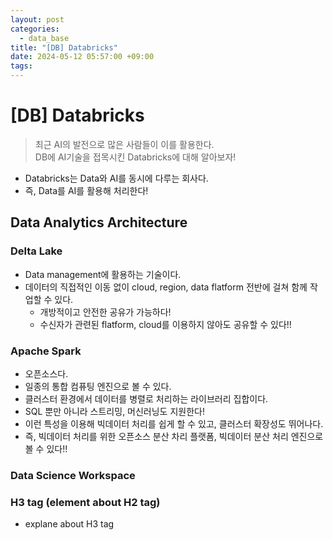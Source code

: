 ```yaml
---
layout: post
categories:
  - data_base
title: "[DB] Databricks"
date: 2024-05-12 05:57:00 +09:00
tags:
---
```

# \[DB] Databricks

>최근 AI의 발전으로 많은 사람들이 이를 활용한다.\
>DB에 AI기술을 접목시킨 Databricks에 대해 알아보자!

- Databricks는 Data와 AI를 동시에 다루는 회사다.
- 즉, Data를 AI를 활용해 처리한다!

## Data Analytics Architecture

### Delta Lake

- Data management에 활용하는 기술이다.
- 데이터의 직접적인 이동 없이 cloud, region, data flatform 전반에 걸쳐 함께 작업할 수 있다.
	- 개방적이고 안전한 공유가 가능하다!
	- 수신자가 관련된 flatform, cloud를 이용하지 않아도 공유할 수 있다!!

### Apache Spark

- 오픈소스다.
- 일종의 통합 컴퓨팅 엔진으로 볼 수 있다.
- 클러스터 환경에서 데이터를 병렬로 처리하는 라이브러리 집합이다.
- SQL 뿐만 아니라 스트리밍, 머신러닝도 지원한다!
- 이런 특성을 이용해 빅데이터 처리를 쉽게 할 수 있고, 클러스터 확장성도 뛰어나다.
- 즉, 빅데이터 처리를 위한 오픈소스 분산 차리 플랫폼, 빅데이터 분산 처리 엔진으로 볼 수 있다!!

### Data Science Workspace

### H3 tag (element about H2 tag)
- explane about H3 tag